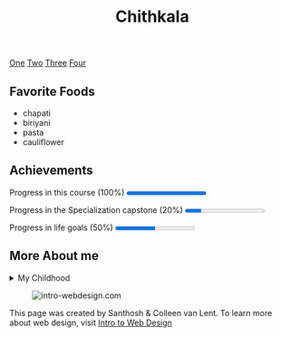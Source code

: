 <!DOCTYPE html>
<html lang="en">

<head>
    <title>project</title>
    <meta charset="UTF-8">
</head>

<body>
    <header>
        <h1>Chithkala</h1>
    </header>
    <nav>
        <a href="">One</a>
        <a href="">Two</a>
        <a href="">Three</a>
        <a href="">Four</a>
    </nav>
    <section>
        <h2>Favorite Foods</h2>
        <ul>
            <li>chapati</li>
            <li>biriyani</li>
            <li>pasta</li>
            <li>cauliflower</li>
        </ul>
    </section>
    <section>
        <h2>Achievements</h2>
        <p>Progress in this course (100%) <progress value="100" max="100"></progress></p>
        <p>Progress in the Specialization capstone (20%) <progress value="20" max="100"></progress></p>
        <p>Progress in life goals (50%) <progress value="50" max="100"></progress></p>
    </section>
    <section>
        <h2>More About me</h2>
        <details>
            <summary>My Childhood</summary>
            <p>I grew up in Chennai. A place where lots of tourist attractions are locted.</p>
        </details>
    </section>
    <footer>
        <figure>
            <img src="http://www.intro-webdesign.com/images/newlogo.png" alt="intro-webdesign.com">
        </figure>
        <span>
            This page was created by Santhosh & Colleen van Lent.
            To learn more about web design, visit <a href="http://intro-webdesign.com" target="_blank">Intro to Web
                Design</a>
        </span>
    </footer>
     
</body>

</html>

<!--
**ChithkalaKS/ChithkalaKS** is a ✨ _special_ ✨ repository because its `README.md` (this file) appears on your GitHub profile.

Here are some ideas to get you started:

- 🔭 I’m currently working on ...
- 🌱 I’m currently learning ...
- 👯 I’m looking to collaborate on ...
- 🤔 I’m looking for help with ...
- 💬 Ask me about ...
- 📫 How to reach me: ...
- 😄 Pronouns: ...
- ⚡ Fun fact: ...
-->
